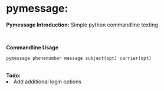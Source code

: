 # pymessage:

<b>Pymessage Introduction:</b>
Simple python commandline texting

<br>

<b>Commandline Usage</b>
```
pymessage phonenumber message subject(opt) carrier(opt)
```
<br>
<b>Todo:</b>
<li>Add additional login options
  
